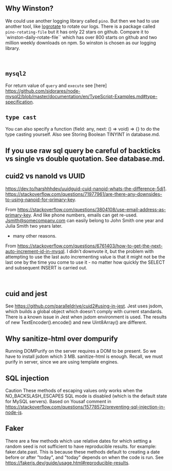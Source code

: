 ## Why Winston?

We could use another logging library called `pino`. But then we had to use another tool, like [logrotate](https://github.com/logrotate/logrotate) to rotate our logs. There is a package called `pino-rotating-file` but it has only 22 stars on github. Compare it to `winston-daily-rotate-file`` which has over 800 starts on github and two million weekly downloads on npm. So winston is chosen as our logging library.  

</br>


## `mysql2`

For return value of `query` and `execute` see [here] https://github.com/sidorares/node-mysql2/blob/master/documentation/en/TypeScript-Examples.md#type-specification.

## `type cast`

You can also specify a function (field: any, next: () => void) => {} to do the type casting yourself.
Also see Storing Boolean TINYINT in database.md.

## If you use raw sql query be careful of backticks vs single vs double quotation. See database.md.


## cuid2 vs nanoId vs UUID


https://dev.to/harshhhdev/uuidguid-cuid-nanoid-whats-the-difference-5dj1.
https://stackoverflow.com/questions/71977961/are-there-any-downsides-to-using-nanoid-for-primary-key.

From https://stackoverflow.com/questions/3804108/use-email-address-as-primary-key.
 And like phone numbers, emails can get re-used. Jsmith@somecompany.com can easily belong to John Smith one year and Julia Smith two years later.
+ many other reasons.

From https://stackoverflow.com/questions/6761403/how-to-get-the-next-auto-increment-id-in-mysql.
I didn't downvote it, but the problem with attempting to use the last auto incrementing value is that it might not be the last one by the time you come to use it - no matter how quickly the SELECT and subsequent INSERT is carried out.

</br>

## cuid and jest
See https://github.com/paralleldrive/cuid2#using-in-jest. Jest uses jsdom, which builds a global object which doesn't comply with current standards. There is a known issue in Jest when jsdom environment is used. The results of new TextEncoder().encode() and new Uint8Array() are different.

## Why sanitize-html over dompurify
Running DOMPurify on the server requires a DOM to be present. So we have to install jsdom which 3 MB. sanitize-html is enough. Recall, we must purify in server, since we are using template engines.


## SQL injection
Caution These methods of escaping values only works when the NO_BACKSLASH_ESCAPES SQL mode is disabled (which is the default state for MySQL servers). Based on  Yousaf comment in https://stackoverflow.com/questions/15778572/preventing-sql-injection-in-node-js.


## Faker 
There are a few methods which use relative dates for which setting a random seed is not sufficient to have reproducible results.  for example: faker.date.past. This is because these methods default to creating a date before or after "today", and "today" depends on when the code is run. See https://fakerjs.dev/guide/usage.html#reproducible-results.